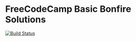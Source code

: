 # FreeCodeCamp Basic Bonfire Solutions
[![Build Status](https://travis-ci.org/abhisekp/FCC-Challenges.svg)](https://travis-ci.org/abhisekp/FCC-Challenges)
